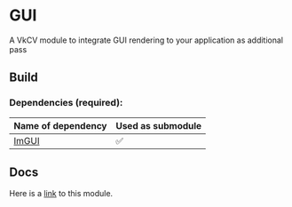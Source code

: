 # GUI

A VkCV module to integrate GUI rendering to your application as additional pass

## Build

### Dependencies (required):

| Name of dependency | Used as submodule |
|----------------------------------------------------|---|
| [ImGUI](https://github.com/ocornut/imgui/)   | ✅ |

## Docs

Here is a [link](https://vkcv.de/branch/96-dokumentation-vervollstandigen/group__vkcv__gui.html) to this module.

